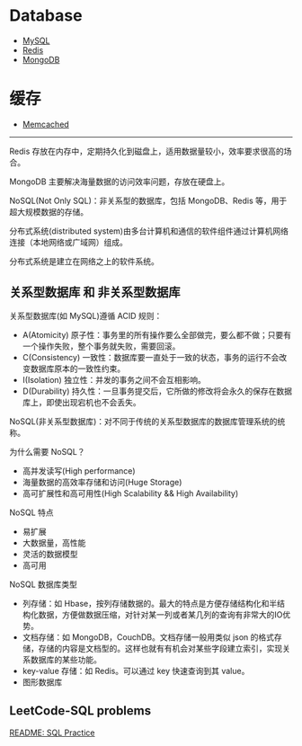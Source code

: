 ﻿# Database

* [MySQL](https://github.com/steveLauwh/Database/tree/master/MySQL)
* [Redis](https://github.com/steveLauwh/Database/tree/master/Redis)
* [MongoDB](https://github.com/steveLauwh/Database/tree/master/MongoDB)

# 缓存

* [Memcached](https://github.com/steveLauwh/Memcached)

-----

Redis 存放在内存中，定期持久化到磁盘上，适用数据量较小，效率要求很高的场合。

MongoDB 主要解决海量数据的访问效率问题，存放在硬盘上。

NoSQL(Not Only SQL)：非关系型的数据库，包括 MongoDB、Redis 等，用于超大规模数据的存储。

分布式系统(distributed system)由多台计算机和通信的软件组件通过计算机网络连接（本地网络或广域网）组成。

分布式系统是建立在网络之上的软件系统。

## 关系型数据库 和 非关系型数据库

关系型数据库(如 MySQL)遵循 ACID 规则：
* A(Atomicity) 原子性：事务里的所有操作要么全部做完，要么都不做；只要有一个操作失败，整个事务就失败，需要回滚。
* C(Consistency) 一致性：数据库要一直处于一致的状态，事务的运行不会改变数据库原本的一致性约束。
* I(Isolation) 独立性：并发的事务之间不会互相影响。
* D(Durability) 持久性：一旦事务提交后，它所做的修改将会永久的保存在数据库上，即使出现宕机也不会丢失。

NoSQL(非关系型数据库)：对不同于传统的关系型数据库的数据库管理系统的统称。

为什么需要 NoSQL？

* 高并发读写(High performance)
* 海量数据的高效率存储和访问(Huge Storage)
* 高可扩展性和高可用性(High Scalability && High Availability)

NoSQL 特点

* 易扩展
* 大数据量，高性能
* 灵活的数据模型
* 高可用

NoSQL 数据库类型

* 列存储：如 Hbase，按列存储数据的。最大的特点是方便存储结构化和半结构化数据，方便做数据压缩，对针对某一列或者某几列的查询有非常大的IO优势。
* 文档存储：如 MongoDB，CouchDB。文档存储一般用类似 json 的格式存储，存储的内容是文档型的。这样也就有有机会对某些字段建立索引，实现关系数据库的某些功能。
* key-value 存储：如 Redis。可以通过 key 快速查询到其 value。
* 图形数据库

## LeetCode-SQL problems

[README: SQL Practice](https://github.com/steveLauwh/Database/tree/master/LeetCode-sql%20problems)
